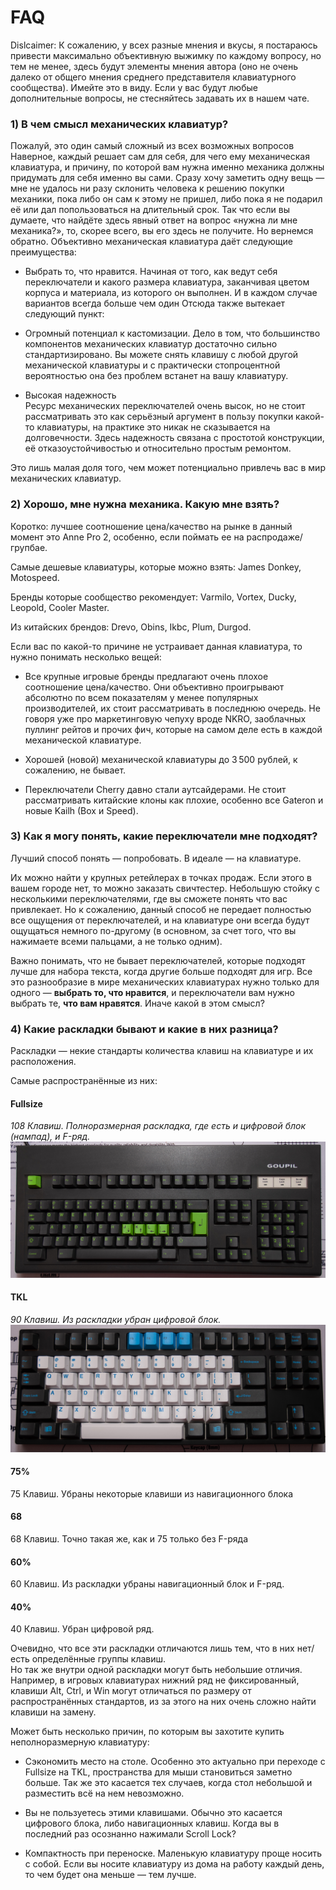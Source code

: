 # FAQ

Dislcaimer: К сожалению, у всех разные мнения и вкусы, я постараюсь привести максимально объективную выжимку по каждому вопросу, но тем не менее, здесь будут элементы мнения автора (оно не очень далеко от общего мнения среднего представителя клавиатурного сообщества). Имейте это в виду.
Если у вас будут любые дополнительные вопросы, не стесняйтесь задавать их в нашем чате.

### 1) В чем смысл механических клавиатур?  

Пожалуй, это один самый сложный из всех возможных вопросов
Наверное, каждый решает сам для себя, для чего ему механическая клавиатура, и причину, по которой вам нужна именно механика должны придумать для себя именно вы сами. Сразу хочу заметить одну вещь — мне не удалось ни разу склонить человека к решению покупки механики, пока либо он сам к этому не пришел, либо пока я не подарил её или дал попользоваться на длительный срок. Так что если вы думаете, что найдёте здесь явный ответ на вопрос «нужна ли мне механика?», то, скорее всего, вы его здесь не получите.
Но вернемся обратно. Объективно механическая клавиатура даёт следующие преимущества:

   * Выбрать то, что нравится. Начиная от того, как ведут себя переключатели и какого размера клавиатура, заканчивая цветом корпуса и материала, из которого он выполнен. И в каждом случае вариантов всегда больше чем один
Отсюда также вытекает следующий пункт:

   * Огромный потенциал к кастомизации. Дело в том, что большинство компонентов механических клавиатур достаточно сильно стандартизировано. Вы можете снять клавишу с любой другой механической клавиатуры и с практически стопроцентной вероятностью она без проблем встанет на вашу клавиатуру.

   * Высокая надежность  
Ресурс механических переключателей очень высок, но не стоит рассматривать это как серьёзный аргумент в пользу покупки какой-то клавиатуры, на практике это никак не сказывается на долговечности. Здесь надежность связана с простотой конструкции, её отказоустойчивостью и относительно простым ремонтом.

Это лишь малая доля того, чем может потенциально привлечь вас в мир механических клавиатур.

### 2) Хорошо, мне нужна механика. Какую мне взять?  

Коротко: лучшее соотношение цена/качество на рынке в данный момент это Anne Pro 2, особенно, если поймать ее на распродаже/групбае.

Самые дешевые клавиатуры, которые можно взять: James Donkey, Motospeed.

Бренды которые сообщество рекомендует:
Varmilo, Vortex, Ducky, Leopold, Cooler Master.

Из китайских брендов:
Drevo, Obins, Ikbc, Plum, Durgod.

Если ваc по какой-то причине не устраивает данная клавиатура, то нужно понимать несколько вещей:

   * Все крупные игровые бренды предлагают очень плохое соотношение цена/качество. Они объективно проигрывают абсолютно по всем показателям у менее популярных производителей, их стоит рассматривать в последнюю очередь.
   Не говоря уже про маркетинговую чепуху вроде NKRO, заоблачных пуллинг рейтов и прочих фич, которые на самом деле есть в каждой механической клавиатуре.

   * Хорошей (новой) механической клавиатуры до 3 500 рублей, к сожалению, не бывает.

   * Переключатели Cherry давно стали аутсайдерами. Не стоит рассматривать китайские клоны как плохие, особенно все Gateron и новые Kailh (Box и Speed).

### 3) Как я могу понять, какие переключатели мне подходят?
Лучший способ понять — попробовать. В идеале — на клавиатуре.  

Их можно найти у крупных ретейлерах в точках продаж. Если этого в вашем городе нет, то можно заказать свичтестер. Небольшую стойку с несколькими переключателями, где вы сможете понять что вас привлекает. Но к сожалению, данный способ не передает полностью все ощущения от переключателей, и на клавиатуре они всегда будут ощущаться немного по-другому (в основном, за счет того, что вы нажимаете всеми пальцами, а не только одним).

Важно понимать, что не бывает переключателей, которые подходят лучше для набора текста, когда другие больше подходят для игр.
Все это разнообразие в мире механических клавиатурах нужно только для одного — **выбрать то, что нравится**, и переключатели вам нужно выбрать те, **что вам нравятся**. Иначе какой в этом смысл?

### 4) Какие раскладки бывают и какие в них разница?

Раскладки — некие стандарты количества клавиш на клавиатуре и их расположения.

Самые распространённые из них:

#### Fullsize

*108 Клавиш. Полноразмерная раскладка, где есть и цифровой блок (нампад), и F-ряд.*
![Goupil G81-1236](images/Layout_Fullsize.jpg)  

#### TKL

*90 Клавиш. Из раскладки убран цифровой блок.*
![CoolerMaster Masterkey Pro S](images/layout_TKL.jpg)  
#### 75%

75 Клавиш. Убраны некоторые клавиши из навигационного блока

#### 68

68 Клавиш. Точно такая же, как и 75 только без F-ряда

#### 60%

60 Клавиш. Из раскладки убраны навигационный блок и F-ряд.

#### 40%

40 Клавиш. Убран цифровой ряд.

Очевидно, что все эти раскладки отличаются лишь тем, что в них нет/есть определённые группы клавиш.  
Но так же внутри одной раскладки могут быть небольшие отличия.
Например, в игровых клавиатурах нижний ряд не фиксированный, клавиши Alt, Ctrl, и Win могут отличаться по размеру от распространённых стандартов, из за этого на них очень сложно найти клавиши на замену.

Может быть несколько причин, по которым вы захотите купить неполноразмерную клавиатуру:

* Сэкономить место на столе. Особенно это актуально при переходе с Fullsize на TKL, пространства для мыши становиться заметно больше. Так же это касается тех случаев, когда стол небольшой и разместить всё на нем невозможно.

* Вы не пользуетесь этими клавишами. Обычно это касается цифрового блока, либо навигационных клавиш. Когда вы в последний раз осознанно нажимали Scroll Lock?

* Компактность при переноске. Маленькую клавиатуру проще носить с собой. Если вы носите клавиатуру из дома на работу каждый день, то чем будет она меньше — тем лучше.
